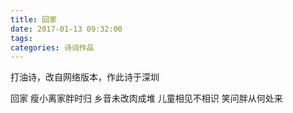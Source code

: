 ```yaml
---
title: 回家
date: 2017-01-13 09:32:00
tags:
categories: 诗词作品
---
```


打油诗，改自网络版本，作此诗于深圳

<!-- more -->

<p class="poem">
回家
瘦小离家胖时归
乡音未改肉成堆
儿童相见不相识
笑问胖从何处来

</p>
